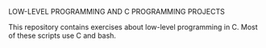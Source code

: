 LOW-LEVEL PROGRAMMING AND C PROGRAMMING PROJECTS

This repository contains exercises about low-level programming in C. 
Most of these scripts use C and bash. 
